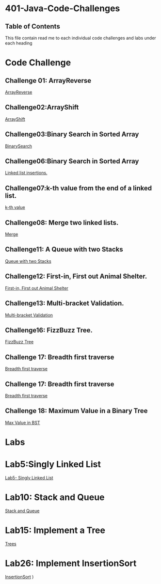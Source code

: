 # 401-Java-Code-Challenges

## Table of Contents
This file contain read me to each individual code challenges and labs under each heading

# Code Challenge

## Challenge 01: ArrayReverse
[ArrayReverse](https://github.com/skadariya/data-structures-and-algorithms/tree/master/code-challenges/401/PreWork)

## Challenge02:ArrayShift
[ArrayShift](https://github.com/skadariya/data-structures-and-algorithms/blob/master/code-challenges/401/ReadMe/ArrayShift_ReadMe.md)

## Challenge03:Binary Search in Sorted Array
[BinarySearch](https://github.com/skadariya/data-structures-and-algorithms/blob/master/code-challenges/401/ReadMe/BinarySearch.md)

## Challenge06:Binary Search in Sorted Array
[Linked list insertions.](https://github.com/skadariya/data-structures-and-algorithms/blob/master/code-challenges/401/ReadMe/LL_Insertions.md)

## Challenge07:k-th value from the end of a linked list.
[k-th value](https://github.com/skadariya/data-structures-and-algorithms/blob/master/code-challenges/401/ReadMe/kThValue.md)

## Challenge08: Merge two linked lists.
[Merge](https://github.com/skadariya/data-structures-and-algorithms/blob/master/code-challenges/401/ReadMe/merge.md)

## Challenge11: A Queue with two Stacks
[Queue with two Stacks](https://github.com/skadariya/data-structures-and-algorithms/blob/master/code-challenges/401/ReadMe/queueTwoStacks.md)

## Challenge12: First-in, First out Animal Shelter.
[First-in, First out Animal Shelter](https://github.com/skadariya/data-structures-and-algorithms/blob/master/code-challenges/401/ReadMe/queueAnimalShelter.md)

## Challenge13: Multi-bracket Validation.
[Multi-bracket Validation](https://github.com/skadariya/data-structures-and-algorithms/blob/master/code-challenges/401/ReadMe/multiBracketVal.md)

## Challenge16: FizzBuzz Tree.
[FizzBuzz Tree](https://github.com/skadariya/data-structures-and-algorithms/blob/master/code-challenges/401/ReadMe/fizzBuzzTree.md)

## Challenge 17: Breadth first traverse
[Breadth first traverse](https://github.com/skadariya/data-structures-and-algorithms/blob/master/code-challenges/401/ReadMe/breadthFirstTraverse.md)

## Challenge 17: Breadth first traverse
[Breadth first traverse](https://github.com/skadariya/data-structures-and-algorithms/blob/master/code-challenges/401/ReadMe/breadthFirstTraverse.md)

## Challenge 18: Maximum Value in a Binary Tree
[Max Value in BST](https://github.com/skadariya/data-structures-and-algorithms/blob/master/code-challenges/401/ReadMe/maxValueBST.md)

# Labs

# Lab5:Singly Linked List
[Lab5- Singly Linked List](https://github.com/skadariya/data-structures-and-algorithms/blob/master/code-challenges/401/ReadMe/SinglyLinkedList.md)

# Lab10: Stack and Queue
[Stack and Queue](https://github.com/skadariya/data-structures-and-algorithms/blob/master/code-challenges/401/ReadMe/stackQueue.md)

# Lab15: Implement a Tree
[Trees](https://github.com/skadariya/data-structures-and-algorithms/blob/master/code-challenges/401/ReadMe/trees.md)

# Lab26: Implement InsertionSort
[InsertionSort](https://github.com/skadariya/data-structures-and-algorithms/blob/master/code-challenges/401/ReadMe/insertionSort.md)
)

